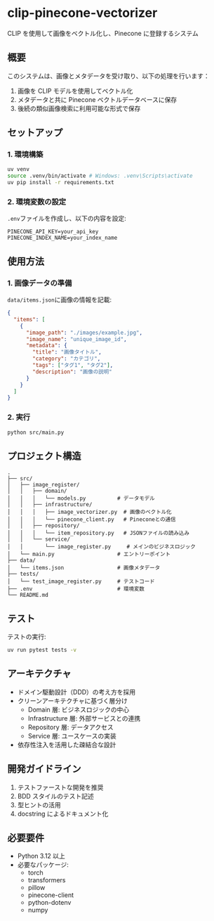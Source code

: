# clip-pinecone-vectorizer

CLIP を使用して画像をベクトル化し、Pinecone に登録するシステム

## 概要

このシステムは、画像とメタデータを受け取り、以下の処理を行います：

1. 画像を CLIP モデルを使用してベクトル化
2. メタデータと共に Pinecone ベクトルデータベースに保存
3. 後続の類似画像検索に利用可能な形式で保存

## セットアップ

### 1. 環境構築

```bash
uv venv
source .venv/bin/activate # Windows: .venv\Scripts\activate
uv pip install -r requirements.txt
```

### 2. 環境変数の設定

`.env`ファイルを作成し、以下の内容を設定:

```env
PINECONE_API_KEY=your_api_key
PINECONE_INDEX_NAME=your_index_name
```

## 使用方法

### 1. 画像データの準備

`data/items.json`に画像の情報を記載:

```json
{
  "items": [
    {
      "image_path": "./images/example.jpg",
      "image_name": "unique_image_id",
      "metadata": {
        "title": "画像タイトル",
        "category": "カテゴリ",
        "tags": ["タグ1", "タグ2"],
        "description": "画像の説明"
      }
    }
  ]
}
```

### 2. 実行

```bash
python src/main.py
```

## プロジェクト構造

```
.
├── src/
│   ├── image_register/
│   │   ├── domain/
│   │   │   └── models.py          # データモデル
│   │   ├── infrastructure/
│   │   │   ├── image_vectorizer.py  # 画像のベクトル化
│   │   │   └── pinecone_client.py   # Pineconeとの通信
│   │   ├── repository/
│   │   │   └── item_repository.py   # JSONファイルの読み込み
│   │   └── service/
│   │       └── image_register.py     # メインのビジネスロジック
│   └── main.py                    # エントリーポイント
├── data/
│   └── items.json                 # 画像メタデータ
├── tests/
│   └── test_image_register.py     # テストコード
├── .env                           # 環境変数
└── README.md
```

## テスト

テストの実行:

```bash
uv run pytest tests -v
```

## アーキテクチャ

- ドメイン駆動設計（DDD）の考え方を採用
- クリーンアーキテクチャに基づく層分け
  - Domain 層: ビジネスロジックの中心
  - Infrastructure 層: 外部サービスとの連携
  - Repository 層: データアクセス
  - Service 層: ユースケースの実装
- 依存性注入を活用した疎結合な設計

## 開発ガイドライン

1. テストファーストな開発を推奨
2. BDD スタイルのテスト記述
3. 型ヒントの活用
4. docstring によるドキュメント化

## 必要要件

- Python 3.12 以上
- 必要なパッケージ:
  - torch
  - transformers
  - pillow
  - pinecone-client
  - python-dotenv
  - numpy
